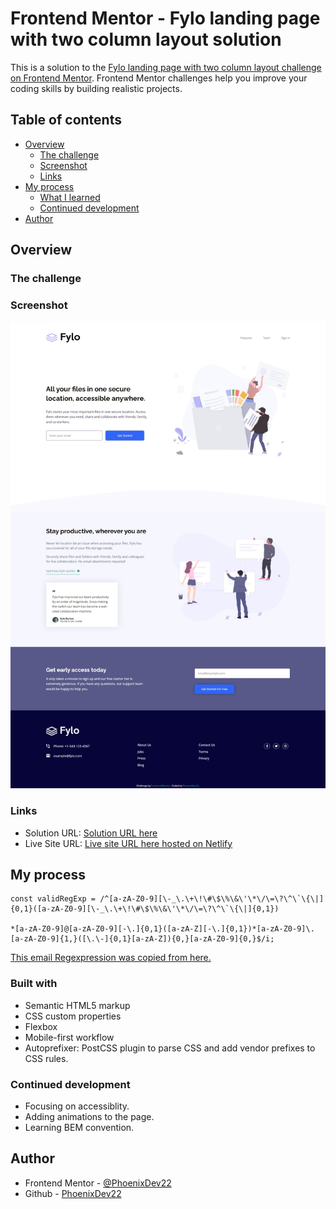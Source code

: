 # Frontend Mentor - Fylo landing page with two column layout solution

This is a solution to the [Fylo landing page with two column layout challenge on Frontend Mentor](https://www.frontendmentor.io/challenges/fylo-landing-page-with-two-column-layout-5ca5ef041e82137ec91a50f5). Frontend Mentor challenges help you improve your coding skills by building realistic projects. 


## Table of contents

- [Overview](#overview)
  - [The challenge](#the-challenge)
  - [Screenshot](#screenshot)
  - [Links](#links)
- [My process](#my-process)
  - [What I learned](#what-i-learned)
  - [Continued development](#continued-development)
- [Author](#author)




## Overview

### The challenge



### Screenshot

![](images/fylo-web-capture.jpeg)

### Links

- Solution URL: [Solution URL here](https://github.com/PhoenixDev22/Frontend-Mentor-Fylo-landing-page-with-two-column-layout)
- Live Site URL: [Live site URL here hosted on Netlify](https://fylo-landing-page-phoenixdev22.netlify.app/)

## My process

```
const validRegExp = /^[a-zA-Z0-9][\-_\.\+\!\#\$\%\&\'\*\/\=\?\^\`\{\|]{0,1}([a-zA-Z0-9][\-_\.\+\!\#\$\%\&\'\*\/\=\?\^\`\{\|]{0,1})

*[a-zA-Z0-9]@[a-zA-Z0-9][-\.]{0,1}([a-zA-Z][-\.]{0,1})*[a-zA-Z0-9]\.[a-zA-Z0-9]{1,}([\.\-]{0,1}[a-zA-Z]){0,}[a-zA-Z0-9]{0,}$/i;

```

[This email Regexpression was copied from here.](https://herewecode.io/blog/email-validation-javascript/#:~:text=The%20most%20common%20way%20to%20validate%20an%20email,an%20email%20is%20a%20string%20following%20this%20format%3A)


### Built with

- Semantic HTML5 markup
- CSS custom properties
- Flexbox
- Mobile-first workflow
- Autoprefixer: PostCSS plugin to parse CSS and add vendor prefixes to CSS rules.




### Continued development

- Focusing on accessiblity. 
- Adding animations to the page.
- Learning BEM convention.


## Author

- Frontend Mentor - [@PhoenixDev22](https://www.frontendmentor.io/profile/PhoenixDev22)
- Github - [PhoenixDev22](https://github.com/PhoenixDev22?tab=repositories)


